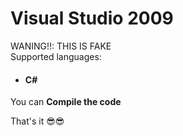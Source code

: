 # Visual Studio 2009
WANING!!: THIS IS FAKE
<br>
Supported languages:
<ul>
  <li>
    <h4>C#</h4>
  </li>
</ul>

You can **Compile the code**

That's it 😎😎
